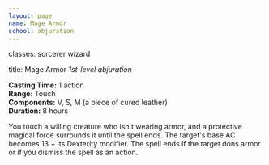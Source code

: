 ```yaml
---
layout: page
name: Mage Armor
school: abjuration
---
```

classes: sorcerer
         wizard

title: Mage Armor 
_1st-level abjuration_ 

**Casting Time:** 1 action    
**Range:** Touch    
**Components:** V, S, M (a piece of cured leather)    
**Duration:** 8 hours 

You touch a willing creature who isn't wearing armor, and a protective magical force surrounds it until the spell ends. The target's base AC becomes 13 + its Dexterity modifier. The spell ends if the target dons armor or if you dismiss the spell as an action. 